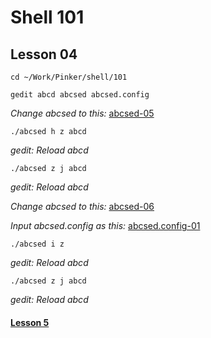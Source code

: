 # Shell 101
## Lesson 04

`cd ~/Work/Pinker/shell/101`

`gedit abcd abcsed abcsed.config`

*Change abcsed to this:* [abcsed-05](https://github.com/inkVerb/pinker/blob/master/101-shell/abcsed-05)

`./abcsed h z abcd`

*gedit: Reload abcd*

`./abcsed z j abcd`

*gedit: Reload abcd*

*Change abcsed to this:* [abcsed-06](https://github.com/inkVerb/pinker/blob/master/101-shell/abcsed-06)

*Input abcsed.config as this:* [abcsed.config-01](https://github.com/inkVerb/pinker/blob/master/101-shell/abcsed.config-01)

`./abcsed i z`

*gedit: Reload abcd*

`./abcsed z j abcd`

*gedit: Reload abcd*

#### [Lesson 5](https://github.com/inkVerb/pinker/blob/master/101-shell/Lesson-05.md)
